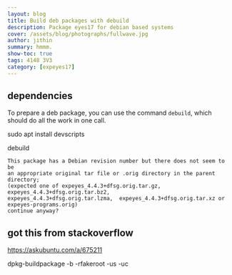 ```yaml
---
layout: blog
title: Build deb packages with debuild 
description: Package eyes17 for debian based systems
cover: /assets/blog/photographs/fullwave.jpg
author: jithin
summary: hmmm.
show-toc: true
tags: 4148 3V3
category: [expeyes17]
---
```


## dependencies

To prepare a deb package, you can use the command `debuild`, which
should do all the work in one call.

sudo apt install devscripts

debuild

```
This package has a Debian revision number but there does not seem to be
an appropriate original tar file or .orig directory in the parent directory;
(expected one of expeyes_4.4.3+dfsg.orig.tar.gz, expeyes_4.4.3+dfsg.orig.tar.bz2,
expeyes_4.4.3+dfsg.orig.tar.lzma,  expeyes_4.4.3+dfsg.orig.tar.xz or expeyes-programs.orig)
continue anyway? 
```

## got this from stackoverflow
https://askubuntu.com/a/675211

dpkg-buildpackage -b -rfakeroot -us -uc
